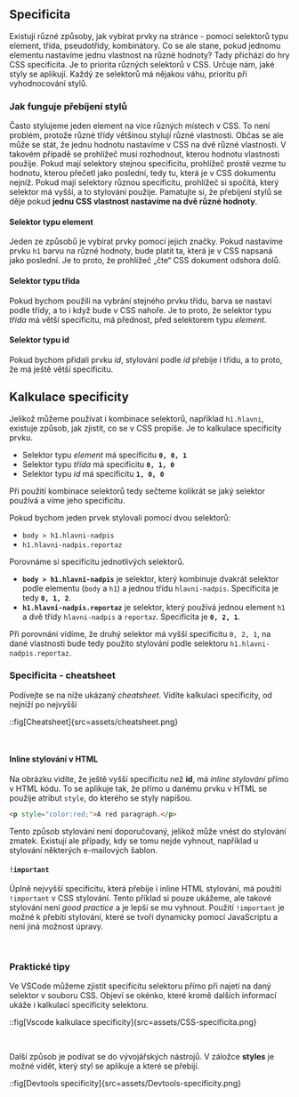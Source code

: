 ## Specificita

Existují různé způsoby, jak vybírat prvky na stránce - pomocí selektorů typu element, třída, pseudotřídy, kombinátory. Co se ale stane, pokud jednomu elementu nastavíme jednu vlastnost na různé hodnoty? Tady přichází do hry CSS specificita. Je to priorita různých selektorů v CSS. Určuje nám, jaké styly se aplikují. Každý ze selektorů má nějakou váhu, prioritu při vyhodnocování stylů.

### Jak funguje přebíjení stylů

Často stylujeme jeden element na více různých místech v CSS. To není problém, protože různé třídy většinou stylují různé vlastnosti. Občas se ale může se stát, že jednu hodnotu nastavíme v CSS na dvě různé vlastnosti. V takovém případě se prohlížeč musí rozhodnout, kterou hodnotu vlastnosti použije.
Pokud mají selektory stejnou specificitu, prohlížeč prostě vezme tu hodnotu, kterou přečetl jako poslední, tedy tu, která je v CSS dokumentu nejníž. Pokud mají selektory různou specificitu, prohlížeč si spočítá, který selektor má vyšší, a to stylování použije. Pamatujte si, že přebíjení stylů se děje pokud **jednu CSS vlastnost nastavíme na dvě různé hodnoty**.

#### Selektor typu element

Jeden ze způsobů je vybírat prvky pomocí jejich značky. Pokud nastavíme prvku `h1` barvu na různé hodnoty, bude platit ta, která je v CSS napsaná jako poslední. Je to proto, že prohlížeč „čte“ CSS dokument odshora dolů.

#### Selektor typu třída

Pokud bychom použili na vybrání stejného prvku třídu, barva se nastaví podle třídy, a to i když bude v CSS nahoře. Je to proto, že selektor typu _třída_ má větší specificitu, má přednost, před selektorem typu _element_.

#### Selektor typu id

Pokud bychom přidali prvku _id_, stylování podle _id_ přebije i třídu, a to proto, že má ještě větší specificitu.

## Kalkulace specificity

Jelikož můžeme používat i kombinace selektorů, například `h1.hlavni`, existuje způsob, jak zjistit, co se v CSS propíše. Je to kalkulace specificity prvku.

- Selektor typu _element_ má specificitu **`0, 0, 1`**
- Selektor typu _třída_ má specificitu **`0, 1, 0`**
- Selektor typu _id_ má specificitu **`1, 0, 0`**

Při použití kombinace selektorů tedy sečteme kolikrát se jaký selektor používá a víme jeho specificitu.

Pokud bychom jeden prvek stylovali pomocí dvou selektorů:

- `body > h1.hlavni-nadpis`
- `h1.hlavni-nadpis.reportaz`

Porovnáme si specificitu jednotlivých selektorů.

- **`body > h1.hlavni-nadpis`** je selektor, který kombinuje dvakrát selektor podle elementu (`body` a `h1`) a jednou třídu `hlavni-nadpis`. Specificita je tedy **`0, 1, 2`**.
- **`h1.hlavni-nadpis.reportaz`** je selektor, který používá jednou element `h1` a dvě třídy `hlavni-nadpis` a `reportaz`. Specificita je **`0, 2, 1`**.

Při porovnání vidíme, že druhý selektor má vyšší specificitu `0, 2, 1`, na dané vlastnosti bude tedy použito stylování podle selektoru `h1.hlavni-nadpis.reportaz`.

### Specificita - cheatsheet

Podívejte se na níže ukázaný _cheatsheet_. Vidíte kalkulaci specificity, od nejniží po nejvyšší

::fig[Cheatsheet]{src=assets/cheatsheet.png}

<br/>

#### Inline stylování v HTML

Na obrázku vidíte, že ještě vyšší specificitu než **id**, má _inline stylování_ přímo v HTML kódu. To se aplikuje tak, že přímo u danému prvku v HTML se použije atribut `style`, do kterého se styly napíšou.

```html
<p style="color:red;">A red paragraph.</p>
```

Tento způsob stylování není doporučovaný, jelikož může vnést do stylování zmatek. Existují ale případy, kdy se tomu nejde vyhnout, například u stylování některých e-mailových šablon.

#### `!important`

Úplně nejvyšší specificitu, která přebije i inline HTML stylování, má použití `!important` v CSS stylování. Tento příklad si pouze ukážeme, ale takové stylování není _good practice_ a je lepší se mu vyhnout. Použití `!important` je možné k přebití stylování, které se tvoří dynamicky pomocí JavaScriptu a není jiná možnost úpravy.

<br/>

### Praktické tipy

Ve VSCode můžeme zjistit specificitu selektoru přímo při najetí na daný selektor v souboru CSS. Objeví se okénko, které kromě dalších informací ukáže i kalkulaci specificity selektoru.

::fig[Vscode kalkulace specificity]{src=assets/CSS-specificita.png}

<br/>

Další způsob je podívat se do vývojářských nástrojů. V záložce **styles** je možné vidět, který styl se aplikuje a které se přebijí.

::fig[Devtools specificity]{src=assets/Devtools-specificity.png}
